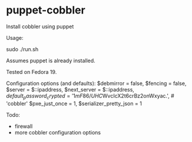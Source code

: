 puppet-cobbler
==============

Install cobbler using puppet

Usage:

sudo ./run.sh

Assumes puppet is already installed.

Tested on Fedora 19.

Configuration options (and defaults):
  $debmirror = false,
  $fencing = false,
  $server = $::ipaddress,
  $next_server = $::ipaddress,
  $default_password_crypted = '$1$mF86/UHC$WvcIcX2t6crBz2onWxyac.', # 'cobbler'
  $pxe_just_once = 1,
  $serializer_pretty_json = 1


Todo:
 - firewall
 - more cobbler configuration options
